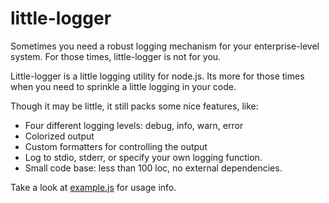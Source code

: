 # little-logger

Sometimes you need a robust logging mechanism for your enterprise-level system. For those times, little-logger is not for you.

Little-logger is a little logging utility for node.js. Its more for those times when you need to sprinkle a little logging in your code.

Though it may be little, it still packs some nice features, like:

  * Four different logging levels: debug, info, warn, error
  * Colorized output
  * Custom formatters for controlling the output
  * Log to stdio, stderr, or specify your own logging function.
  * Small code base: less than 100 loc, no external dependencies.

Take a look at [example.js](example.js) for usage info.

